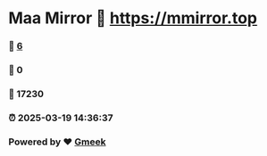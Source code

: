 # Maa Mirror :link: https://mmirror.top 
### :page_facing_up: [6](https://mmirror.top/tag.html) 
### :speech_balloon: 0 
### :hibiscus: 17230 
### :alarm_clock: 2025-03-19 14:36:37 
### Powered by :heart: [Gmeek](https://github.com/Meekdai/Gmeek)
